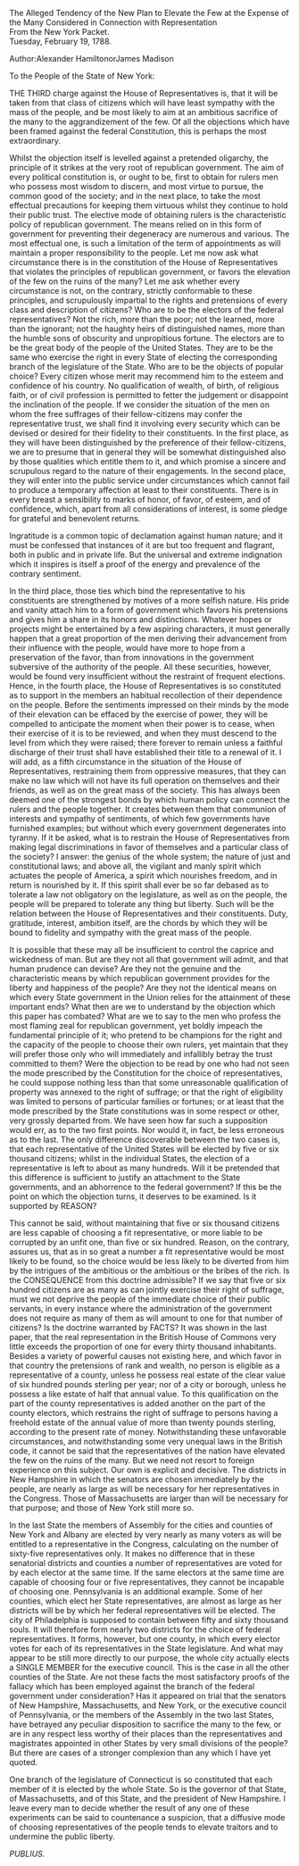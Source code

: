 The Alleged Tendency of the New Plan to Elevate the Few at the Expense of the Many Considered in Connection with Representation  
From the New York Packet.  
Tuesday, February 19, 1788.

Author:Alexander HamiltonorJames Madison

To the People of the State of New York:

THE THIRD charge against the House of Representatives is, that it will be taken from that class of citizens which will have least sympathy with the mass of the people, and be most likely to aim at an ambitious sacrifice of the many to the aggrandizement of the few. Of all the objections which have been framed against the federal Constitution, this is perhaps the most extraordinary.

Whilst the objection itself is levelled against a pretended oligarchy, the principle of it strikes at the very root of republican government. The aim of every political constitution is, or ought to be, first to obtain for rulers men who possess most wisdom to discern, and most virtue to pursue, the common good of the society; and in the next place, to take the most effectual precautions for keeping them virtuous whilst they continue to hold their public trust. The elective mode of obtaining rulers is the characteristic policy of republican government. The means relied on in this form of government for preventing their degeneracy are numerous and various. The most effectual one, is such a limitation of the term of appointments as will maintain a proper responsibility to the people. Let me now ask what circumstance there is in the constitution of the House of Representatives that violates the principles of republican government, or favors the elevation of the few on the ruins of the many? Let me ask whether every circumstance is not, on the contrary, strictly conformable to these principles, and scrupulously impartial to the rights and pretensions of every class and description of citizens? Who are to be the electors of the federal representatives? Not the rich, more than the poor; not the learned, more than the ignorant; not the haughty heirs of distinguished names, more than the humble sons of obscurity and unpropitious fortune. The electors are to be the great body of the people of the United States. They are to be the same who exercise the right in every State of electing the corresponding branch of the legislature of the State. Who are to be the objects of popular choice? Every citizen whose merit may recommend him to the esteem and confidence of his country. No qualification of wealth, of birth, of religious faith, or of civil profession is permitted to fetter the judgement or disappoint the inclination of the people. If we consider the situation of the men on whom the free suffrages of their fellow-citizens may confer the representative trust, we shall find it involving every security which can be devised or desired for their fidelity to their constituents. In the first place, as they will have been distinguished by the preference of their fellow-citizens, we are to presume that in general they will be somewhat distinguished also by those qualities which entitle them to it, and which promise a sincere and scrupulous regard to the nature of their engagements. In the second place, they will enter into the public service under circumstances which cannot fail to produce a temporary affection at least to their constituents. There is in every breast a sensibility to marks of honor, of favor, of esteem, and of confidence, which, apart from all considerations of interest, is some pledge for grateful and benevolent returns.

Ingratitude is a common topic of declamation against human nature; and it must be confessed that instances of it are but too frequent and flagrant, both in public and in private life. But the universal and extreme indignation which it inspires is itself a proof of the energy and prevalence of the contrary sentiment.

In the third place, those ties which bind the representative to his constituents are strengthened by motives of a more selfish nature. His pride and vanity attach him to a form of government which favors his pretensions and gives him a share in its honors and distinctions. Whatever hopes or projects might be entertained by a few aspiring characters, it must generally happen that a great proportion of the men deriving their advancement from their influence with the people, would have more to hope from a preservation of the favor, than from innovations in the government subversive of the authority of the people. All these securities, however, would be found very insufficient without the restraint of frequent elections. Hence, in the fourth place, the House of Representatives is so constituted as to support in the members an habitual recollection of their dependence on the people. Before the sentiments impressed on their minds by the mode of their elevation can be effaced by the exercise of power, they will be compelled to anticipate the moment when their power is to cease, when their exercise of it is to be reviewed, and when they must descend to the level from which they were raised; there forever to remain unless a faithful discharge of their trust shall have established their title to a renewal of it. I will add, as a fifth circumstance in the situation of the House of Representatives, restraining them from oppressive measures, that they can make no law which will not have its full operation on themselves and their friends, as well as on the great mass of the society. This has always been deemed one of the strongest bonds by which human policy can connect the rulers and the people together. It creates between them that communion of interests and sympathy of sentiments, of which few governments have furnished examples; but without which every government degenerates into tyranny. If it be asked, what is to restrain the House of Representatives from making legal discriminations in favor of themselves and a particular class of the society? I answer: the genius of the whole system; the nature of just and constitutional laws; and above all, the vigilant and manly spirit which actuates the people of America, a spirit which nourishes freedom, and in return is nourished by it. If this spirit shall ever be so far debased as to tolerate a law not obligatory on the legislature, as well as on the people, the people will be prepared to tolerate any thing but liberty. Such will be the relation between the House of Representatives and their constituents. Duty, gratitude, interest, ambition itself, are the chords by which they will be bound to fidelity and sympathy with the great mass of the people.

It is possible that these may all be insufficient to control the caprice and wickedness of man. But are they not all that government will admit, and that human prudence can devise? Are they not the genuine and the characteristic means by which republican government provides for the liberty and happiness of the people? Are they not the identical means on which every State government in the Union relies for the attainment of these important ends? What then are we to understand by the objection which this paper has combated? What are we to say to the men who profess the most flaming zeal for republican government, yet boldly impeach the fundamental principle of it; who pretend to be champions for the right and the capacity of the people to choose their own rulers, yet maintain that they will prefer those only who will immediately and infallibly betray the trust committed to them? Were the objection to be read by one who had not seen the mode prescribed by the Constitution for the choice of representatives, he could suppose nothing less than that some unreasonable qualification of property was annexed to the right of suffrage; or that the right of eligibility was limited to persons of particular families or fortunes; or at least that the mode prescribed by the State constitutions was in some respect or other, very grossly departed from. We have seen how far such a supposition would err, as to the two first points. Nor would it, in fact, be less erroneous as to the last. The only difference discoverable between the two cases is, that each representative of the United States will be elected by five or six thousand citizens; whilst in the individual States, the election of a representative is left to about as many hundreds. Will it be pretended that this difference is sufficient to justify an attachment to the State governments, and an abhorrence to the federal government? If this be the point on which the objection turns, it deserves to be examined. Is it supported by REASON?

This cannot be said, without maintaining that five or six thousand citizens are less capable of choosing a fit representative, or more liable to be corrupted by an unfit one, than five or six hundred. Reason, on the contrary, assures us, that as in so great a number a fit representative would be most likely to be found, so the choice would be less likely to be diverted from him by the intrigues of the ambitious or the ambitious or the bribes of the rich. Is the CONSEQUENCE from this doctrine admissible? If we say that five or six hundred citizens are as many as can jointly exercise their right of suffrage, must we not deprive the people of the immediate choice of their public servants, in every instance where the administration of the government does not require as many of them as will amount to one for that number of citizens? Is the doctrine warranted by FACTS? It was shown in the last paper, that the real representation in the British House of Commons very little exceeds the proportion of one for every thirty thousand inhabitants. Besides a variety of powerful causes not existing here, and which favor in that country the pretensions of rank and wealth, no person is eligible as a representative of a county, unless he possess real estate of the clear value of six hundred pounds sterling per year; nor of a city or borough, unless he possess a like estate of half that annual value. To this qualification on the part of the county representatives is added another on the part of the county electors, which restrains the right of suffrage to persons having a freehold estate of the annual value of more than twenty pounds sterling, according to the present rate of money. Notwithstanding these unfavorable circumstances, and notwithstanding some very unequal laws in the British code, it cannot be said that the representatives of the nation have elevated the few on the ruins of the many. But we need not resort to foreign experience on this subject. Our own is explicit and decisive. The districts in New Hampshire in which the senators are chosen immediately by the people, are nearly as large as will be necessary for her representatives in the Congress. Those of Massachusetts are larger than will be necessary for that purpose; and those of New York still more so.

In the last State the members of Assembly for the cities and counties of New York and Albany are elected by very nearly as many voters as will be entitled to a representative in the Congress, calculating on the number of sixty-five representatives only. It makes no difference that in these senatorial districts and counties a number of representatives are voted for by each elector at the same time. If the same electors at the same time are capable of choosing four or five representatives, they cannot be incapable of choosing one. Pennsylvania is an additional example. Some of her counties, which elect her State representatives, are almost as large as her districts will be by which her federal representatives will be elected. The city of Philadelphia is supposed to contain between fifty and sixty thousand souls. It will therefore form nearly two districts for the choice of federal representatives. It forms, however, but one county, in which every elector votes for each of its representatives in the State legislature. And what may appear to be still more directly to our purpose, the whole city actually elects a SINGLE MEMBER for the executive council. This is the case in all the other counties of the State. Are not these facts the most satisfactory proofs of the fallacy which has been employed against the branch of the federal government under consideration? Has it appeared on trial that the senators of New Hampshire, Massachusetts, and New York, or the executive council of Pennsylvania, or the members of the Assembly in the two last States, have betrayed any peculiar disposition to sacrifice the many to the few, or are in any respect less worthy of their places than the representatives and magistrates appointed in other States by very small divisions of the people? But there are cases of a stronger complexion than any which I have yet quoted.

One branch of the legislature of Connecticut is so constituted that each member of it is elected by the whole State. So is the governor of that State, of Massachusetts, and of this State, and the president of New Hampshire. I leave every man to decide whether the result of any one of these experiments can be said to countenance a suspicion, that a diffusive mode of choosing representatives of the people tends to elevate traitors and to undermine the public liberty.

_PUBLIUS._

